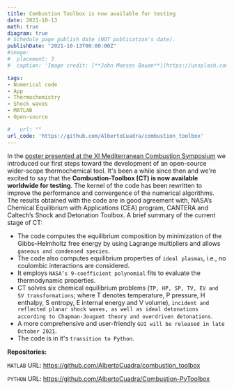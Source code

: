 ```yaml
---
title: Combustion Toolbox is now available for testing
date: 2021-10-13
math: true
diagram: true
# Schedule page publish date (NOT publication's date).
publishDate: "2021-10-13T00:00:00Z"
#image:
#  placement: 3
#  caption: 'Image credit: [**John Moeses Bauan**](https://unsplash.com/photos/OGZtQF8iC0g)'

tags:
- Numerical code
- App
- Thermochemistry
- Shock waves
- MATLAB
- Open-source

#   url: ""
url_code: 'https://github.com/AlbertoCuadra/combustion_toolbox'
---
```



In the [poster presented at the XI Mediterranean Combustion Symposium](https://www.acuadralara.com/talk/msc11/) we introduced our first steps toward the development of an open-source wider-scope thermochemical tool. It's been a while since then and we're excited to say that the **Combustion-Toolbox (CT) is now available worldwide for testing**. The kernel of the code has been rewritten to improve the performance and convergence of the numerical algorithms. The results obtained with the code are in good agreement with, NASA’s Chemical Equilibrium with Applications (CEA) program, CANTERA and Caltech’s Shock and Detonation Toolbox. A brief summary of the current stage of CT:

* The code computes the equilibrium composition by minimization of the Gibbs–Helmholtz free energy by using Lagrange multipliers and allows `gaseous and condensed species`.
* The code also computes equilibrium properties of `ideal plasmas`, i.e., no coulombic interactions are considered.
* It employs `NASA’s 9-coefficient polynomial` fits to evaluate the thermodynamic properties.
* CT solves six chemical equilibrium problems (`TP, HP, SP, TV, EV and SV transformations`; where T denotes temperature, P pressure, H enthalpy, S entropy, E internal energy and V volume), `incident and reflected planar shock waves, as well as ideal detonations according to Chapman-Jouguet theory and overdriven detonations`.
* A more comprehensive and user-friendly `GUI will be released in late October 2021`.
* The code is in it's `transition to Python`.

**Repositories:**

`MATLAB` URL: https://github.com/AlbertoCuadra/combustion_toolbox

`PYTHON` URL: https://github.com/AlbertoCuadra/Combustion-PyToolbox
